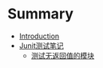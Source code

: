 # Summary

* [Introduction](README.md)
* [Junit测试笔记](JunitNotes/README.md)
    * [测试无返回值的模块](JunitNotes/testVoidModule.md)

